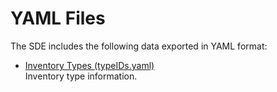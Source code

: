 # YAML Files
The SDE includes the following data exported in YAML format:

* [Inventory Types (typeIDs.yaml)](yaml_typeIDs.md)<br/>
  Inventory type information.
